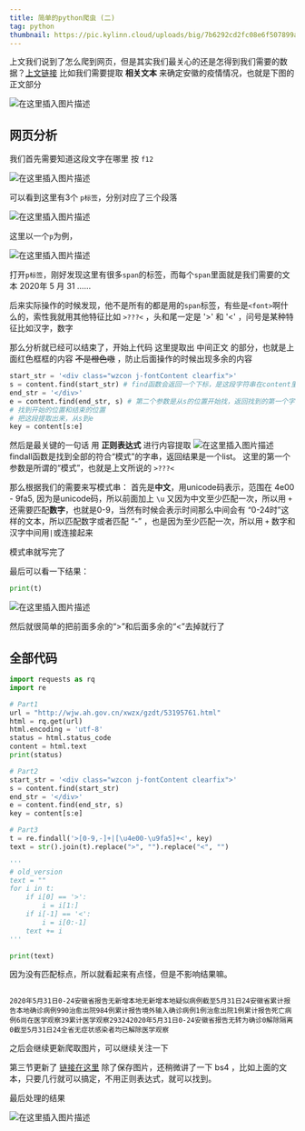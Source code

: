 ```yaml
---
title: 简单的python爬虫 (二)
tag: python
thumbnail: https://pic.kylinn.cloud/uploads/big/7b6292cd2fc08e6f507899a02d5d580f.jpg
---
```


上文我们说到了怎么爬到网页，但是其实我们最关心的还是怎得到我们需要的数据？[上文链接](https://kylinn.cloud/2021/04/26/%E7%AE%80%E5%8D%95%E7%9A%84%E7%88%AC%E8%99%AB1)
比如我们需要提取 **相关文本** 来确定安徽的疫情情况，也就是下图的正文部分

![在这里插入图片描述](https://img-blog.csdnimg.cn/20200608105313238.png?x-oss-process=image/watermark,type_ZmFuZ3poZW5naGVpdGk,shadow_10,text_aHR0cHM6Ly9ibG9nLmNzZG4ubmV0L2t5bGluaG9sbWVz,size_16,color_FFFFFF,t_70#pic_center)

## 网页分析
我们首先需要知道这段文字在哪里
按 `f12`

![在这里插入图片描述](https://img-blog.csdnimg.cn/20200608105943100.png?x-oss-process=image/watermark,type_ZmFuZ3poZW5naGVpdGk,shadow_10,text_aHR0cHM6Ly9ibG9nLmNzZG4ubmV0L2t5bGluaG9sbWVz,size_16,color_FFFFFF,t_70#pic_center)

可以看到这里有3个 `p标签`，分别对应了三个段落

![在这里插入图片描述](https://img-blog.csdnimg.cn/20200608110249869.png?x-oss-process=image/watermark,type_ZmFuZ3poZW5naGVpdGk,shadow_10,text_aHR0cHM6Ly9ibG9nLmNzZG4ubmV0L2t5bGluaG9sbWVz,size_16,color_FFFFFF,t_70#pic_center)

这里以一个`p`为例，

![在这里插入图片描述](https://img-blog.csdnimg.cn/20200608110551247.png?x-oss-process=image/watermark,type_ZmFuZ3poZW5naGVpdGk,shadow_10,text_aHR0cHM6Ly9ibG9nLmNzZG4ubmV0L2t5bGluaG9sbWVz,size_16,color_FFFFFF,t_70#pic_center)

打开`p标签`，刚好发现这里有很多`span`的标签，而每个`span`里面就是我们需要的文本
2020年 5 月 31 ……

后来实际操作的时候发现，他不是所有的都是用的`span`标签，有些是`<font>`啊什么的，索性我就用其他特征比如
 `>???<`  ，头和尾一定是 '>' 和 '<' ，问号是某种特征比如汉字，数字

那么分析就已经可以结束了，开始上代码
这里提取出 中间正文 的部分，也就是上面红色框框的内容 ~~不是橙色嗷~~ ，防止后面操作的时候出现多余的内容
```python
start_str = '<div class="wzcon j-fontContent clearfix">'
s = content.find(start_str) # find函数会返回一个下标，是这段字符串在content里的位置
end_str = '</div>'
e = content.find(end_str, s) # 第二个参数是从s的位置开始找，返回找到的第一个字串的位置
# 找到开始的位置和结束的位置
# 把这段提取出来，从s到e
key = content[s:e]
```
然后是最关键的一句话
用 **正则表达式** 进行内容提取
![在这里插入图片描述](https://img-blog.csdnimg.cn/20200608115951292.png)
findall函数是找到全部的符合“模式”的字串，返回结果是一个list。
这里的第一个参数是所谓的“模式”，也就是上文所说的 `>???<`

那么根据我们的需要来写模式串：
首先是**中文**，用unicode码表示，范围在 4e00 - 9fa5, 因为是unicode码，所以前面加上 `\u` 又因为中文至少匹配一次，所以用 `+`
还需要匹配**数字**，也就是0-9，当然有时候会表示时间那么中间会有 “0-24时”这样的文本，所以匹配数字或者匹配 “-” ，也是因为至少匹配一次，所以用 `+`
数字和汉字中间用`|`或连接起来

模式串就写完了

最后可以看一下结果：
```python
print(t)
```
![在这里插入图片描述](https://img-blog.csdnimg.cn/20200608121148447.png)

然后就很简单的把前面多余的“>”和后面多余的“<”去掉就行了

## 全部代码

```python
import requests as rq
import re

# Part1
url = "http://wjw.ah.gov.cn/xwzx/gzdt/53195761.html"
html = rq.get(url)
html.encoding = 'utf-8'
status = html.status_code
content = html.text
print(status)

# Part2
start_str = '<div class="wzcon j-fontContent clearfix">'
s = content.find(start_str)
end_str = '</div>'
e = content.find(end_str, s)
key = content[s:e]

# Part3
t = re.findall('>[0-9,-]+|[\u4e00-\u9fa5]+<', key)
text = str().join(t).replace(">", "").replace("<", "")

'''
# old_version
text = ""
for i in t:
    if i[0] == '>':
        i = i[1:]
    if i[-1] == '<':
        i = i[0:-1]
    text += i
'''

print(text)
```
因为没有匹配标点，所以就看起来有点怪，但是不影响结果嘛。
```

2020年5月31日0-24安徽省报告无新增本地无新增本地疑似病例截至5月31日24安徽省累计报告本地确诊病例990治愈出院984例累计报告境外输入确诊病例1例治愈出院1例累计报告死亡病例6尚在医学观察39累计医学观察293242020年5月31日0-24安徽省报告无转为确诊0解除隔离0截至5月31日24全省无症状感染者均已解除医学观察

```
之后会继续更新爬取图片，可以继续关注一下

第三节更新了 [链接在这里](https://blog.csdn.net/kylinholmes/article/details/106696312)
除了保存图片，还稍微讲了一下 bs4 ，比如上面的文本，只要几行就可以搞定，不用正则表达式，就可以找到。

最后处理的结果

![在这里插入图片描述](https://img-blog.csdnimg.cn/20200619180635774.png)